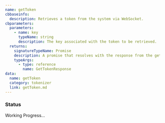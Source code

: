```yaml
---
name: getToken
cbbaseinfo:
  description: Retrieves a token from the system via WebSocket.
cbparameters:
  parameters:
    - name: key
      typeName: string
      description: The key associated with the token to be retrieved.
  returns:
    signatureTypeName: Promise
    description: A promise that resolves with the response from the get token event.
    typeArgs:
      - type: reference
        name: GetTokenResponse
data:
  name: getToken
  category: tokenizer
  link: getToken.md
---
```

<CBBaseInfo/> 
 <CBParameters/>



### Status 

Working Progress...